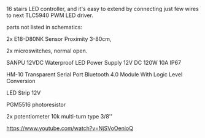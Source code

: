 16 stairs LED controller, and it's easy to extend by connecting just few wires to next TLC5940 PWM LED driver. 

parts not listed in schematics:

2x E18-D80NK Sensor Proximity 3-80cm,

2x microswitches, normal open.

SANPU 12VDC Waterproof LED Power Supply 12V DC 120W 10A IP67

HM-10 Transparent Serial Port Bluetooth 4.0 Module With Logic Level Conversion

LED Strip 12V

PGM5516 photoresistor

2x potentiometer 10k multi-turn type 3/8''


https://www.youtube.com/watch?v=NjSVoOenioQ
